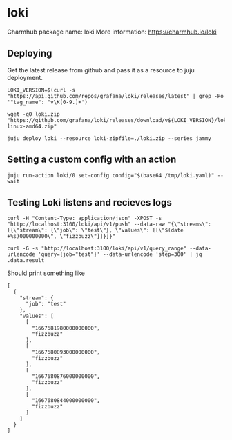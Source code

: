 # loki

Charmhub package name: loki
More information: https://charmhub.io/loki

## Deploying
Get the latest release from github and pass it as a resource to juju deployment.

    LOKI_VERSION=$(curl -s "https://api.github.com/repos/grafana/loki/releases/latest" | grep -Po '"tag_name": "v\K[0-9.]+')
    
    wget -qO loki.zip "https://github.com/grafana/loki/releases/download/v${LOKI_VERSION}/loki-linux-amd64.zip"
    
    juju deploy loki --resource loki-zipfile=./loki.zip --series jammy

## Setting a custom config with an action

    juju run-action loki/0 set-config config="$(base64 /tmp/loki.yaml)" --wait

## Testing Loki listens and recieves logs

    curl -H "Content-Type: application/json" -XPOST -s "http://localhost:3100/loki/api/v1/push" --data-raw "{\"streams\": [{\"stream\": {\"job\": \"test\"}, \"values\": [[\"$(date +%s)000000000\", \"fizzbuzz\"]]}]}"

    curl -G -s "http://localhost:3100/loki/api/v1/query_range" --data-urlencode 'query={job="test"}' --data-urlencode 'step=300' | jq .data.result

Should print something like

```
[
  {
    "stream": {
      "job": "test"
    },
    "values": [
      [
        "1667681980000000000",
        "fizzbuzz"
      ],
      [
        "1667680893000000000",
        "fizzbuzz"
      ],
      [
        "1667680876000000000",
        "fizzbuzz"
      ],
      [
        "1667680844000000000",
        "fizzbuzz"
      ]
    ]
  }
]

```
